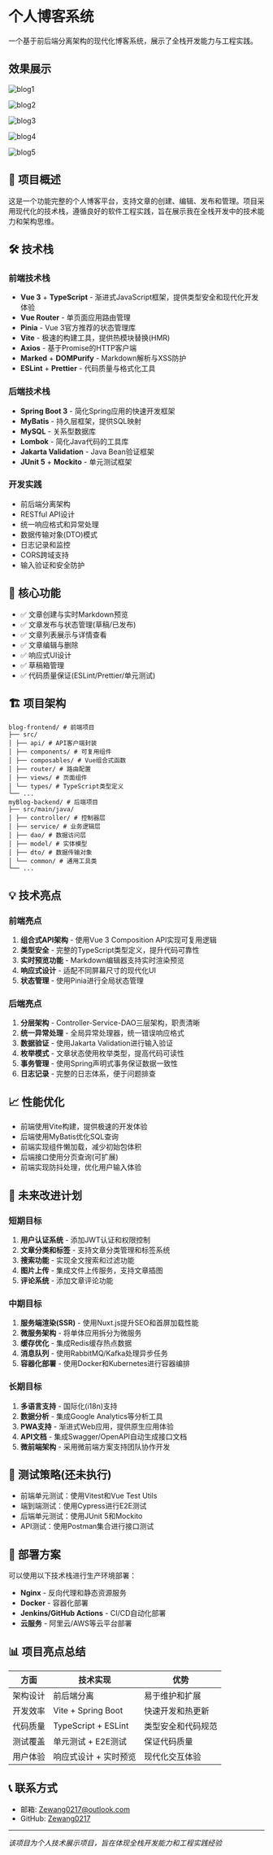 # 个人博客系统

一个基于前后端分离架构的现代化博客系统，展示了全栈开发能力与工程实践。

## 效果展示

![blog1](https://github.com/Zewang0217/myBlog_v2.0/blob/main/photos/blog1.png)

![blog2](https://github.com/Zewang0217/myBlog_v2.0/blob/main/photos/blog2.png)

![blog3](https://github.com/Zewang0217/myBlog_v2.0/blob/main/photos/blog3.png)

![blog4](https://github.com/Zewang0217/myBlog_v2.0/blob/main/photos/blog4.png)

![blog5](https://github.com/Zewang0217/myBlog_v2.0/blob/main/photos/blog5.png)

## 🎯 项目概述

这是一个功能完整的个人博客平台，支持文章的创建、编辑、发布和管理。项目采用现代化的技术栈，遵循良好的软件工程实践，旨在展示我在全栈开发中的技术能力和架构思维。

## 🛠 技术栈

### 前端技术栈
- **Vue 3** + **TypeScript** - 渐进式JavaScript框架，提供类型安全和现代化开发体验
- **Vue Router** - 单页面应用路由管理
- **Pinia** - Vue 3官方推荐的状态管理库
- **Vite** - 极速的构建工具，提供热模块替换(HMR)
- **Axios** - 基于Promise的HTTP客户端
- **Marked** + **DOMPurify** - Markdown解析与XSS防护
- **ESLint** + **Prettier** - 代码质量与格式化工具

### 后端技术栈
- **Spring Boot 3** - 简化Spring应用的快速开发框架
- **MyBatis** - 持久层框架，提供SQL映射
- **MySQL** - 关系型数据库
- **Lombok** - 简化Java代码的工具库
- **Jakarta Validation** - Java Bean验证框架
- **JUnit 5** + **Mockito** - 单元测试框架

### 开发实践
- 前后端分离架构
- RESTful API设计
- 统一响应格式和异常处理
- 数据传输对象(DTO)模式
- 日志记录和监控
- CORS跨域支持
- 输入验证和安全防护

## 🔧 核心功能

- ✅ 文章创建与实时Markdown预览
- ✅ 文章发布与状态管理(草稿/已发布)
- ✅ 文章列表展示与详情查看
- ✅ 文章编辑与删除
- ✅ 响应式UI设计
- ✅ 草稿箱管理
- ✅ 代码质量保证(ESLint/Prettier/单元测试)

## 🏗 项目架构

```text
blog-frontend/ # 前端项目 
├── src/
│ ├── api/ # API客户端封装
│ ├── components/ # 可复用组件 
│ ├── composables/ # Vue组合式函数 
│ ├── router/ # 路由配置 
│ ├── views/ # 页面组件 
│ └── types/ # TypeScript类型定义 
└── ...
myBlog-backend/ # 后端项目 
├── src/main/java/ 
│ ├── controller/ # 控制器层 
│ ├── service/ # 业务逻辑层 
│ ├── dao/ # 数据访问层 
│ ├── model/ # 实体模型 
│ ├── dto/ # 数据传输对象 
│ └── common/ # 通用工具类 
└── ...
```

## 💡 技术亮点

### 前端亮点
1. **组合式API架构** - 使用Vue 3 Composition API实现可复用逻辑
2. **类型安全** - 完整的TypeScript类型定义，提升代码可靠性
3. **实时预览功能** - Markdown编辑器支持实时渲染预览
4. **响应式设计** - 适配不同屏幕尺寸的现代化UI
5. **状态管理** - 使用Pinia进行全局状态管理

### 后端亮点
1. **分层架构** - Controller-Service-DAO三层架构，职责清晰
2. **统一异常处理** - 全局异常处理器，统一错误响应格式
3. **数据验证** - 使用Jakarta Validation进行输入验证
4. **枚举模式** - 文章状态使用枚举类型，提高代码可读性
5. **事务管理** - 使用Spring声明式事务保证数据一致性
6. **日志记录** - 完整的日志体系，便于问题排查

## 📈 性能优化

- 前端使用Vite构建，提供极速的开发体验
- 后端使用MyBatis优化SQL查询
- 前端实现组件懒加载，减少初始包体积
- 后端接口使用分页查询(可扩展)
- 前端实现防抖处理，优化用户输入体验

## 🔮 未来改进计划

### 短期目标
1. **用户认证系统** - 添加JWT认证和权限控制
2. **文章分类和标签** - 支持文章分类管理和标签系统
3. **搜索功能** - 实现全文搜索和过滤功能
4. **图片上传** - 集成文件上传服务，支持文章插图
5. **评论系统** - 添加文章评论功能

### 中期目标
1. **服务端渲染(SSR)** - 使用Nuxt.js提升SEO和首屏加载性能
2. **微服务架构** - 将单体应用拆分为微服务
3. **缓存优化** - 集成Redis缓存热点数据
4. **消息队列** - 使用RabbitMQ/Kafka处理异步任务
5. **容器化部署** - 使用Docker和Kubernetes进行容器编排

### 长期目标
1. **多语言支持** - 国际化(i18n)支持
2. **数据分析** - 集成Google Analytics等分析工具
3. **PWA支持** - 渐进式Web应用，提供原生应用体验
4. **API文档** - 集成Swagger/OpenAPI自动生成接口文档
5. **微前端架构** - 采用微前端方案支持团队协作开发

## 🧪 测试策略(还未执行)

- 前端单元测试：使用Vitest和Vue Test Utils
- 端到端测试：使用Cypress进行E2E测试
- 后端单元测试：使用JUnit 5和Mockito
- API测试：使用Postman集合进行接口测试

## 🚀 部署方案

可以使用以下技术栈进行生产环境部署：
- **Nginx** - 反向代理和静态资源服务
- **Docker** - 容器化部署
- **Jenkins/GitHub Actions** - CI/CD自动化部署
- **云服务** - 阿里云/AWS等云平台部署

## 📊 项目亮点总结

| 方面     | 技术实现              | 优势               |
| -------- | --------------------- | ------------------ |
| 架构设计 | 前后端分离            | 易于维护和扩展     |
| 开发效率 | Vite + Spring Boot    | 快速开发和热更新   |
| 代码质量 | TypeScript + ESLint   | 类型安全和代码规范 |
| 测试覆盖 | 单元测试 + E2E测试    | 保证代码质量       |
| 用户体验 | 响应式设计 + 实时预览 | 现代化交互体验     |

## 📞 联系方式

- 邮箱: Zewang0217@outlook.com
- GitHub: [Zewang0217](https://github.com/Zewang0217)

---
*该项目为个人技术展示项目，旨在体现全栈开发能力和工程实践经验*
